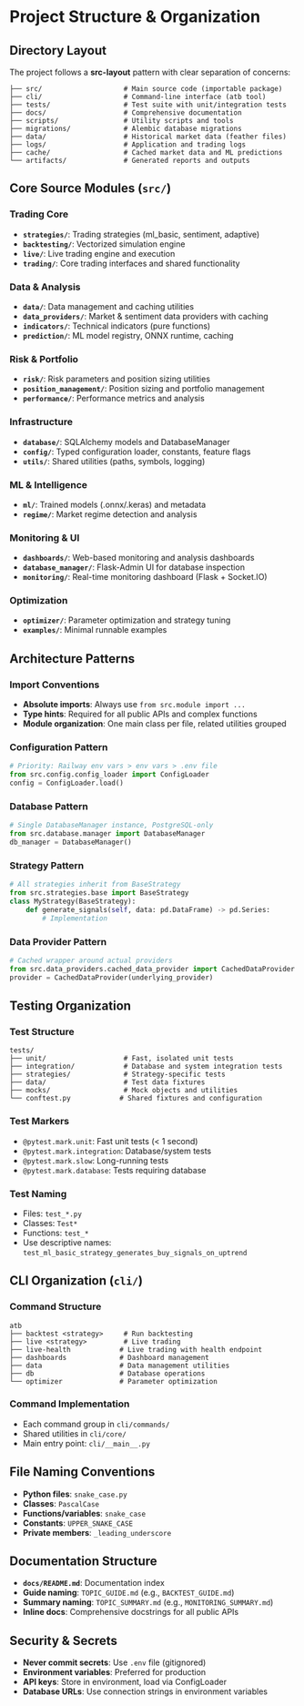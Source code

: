# Project Structure & Organization

## Directory Layout

The project follows a **src-layout** pattern with clear separation of concerns:

```
├── src/                    # Main source code (importable package)
├── cli/                    # Command-line interface (atb tool)
├── tests/                  # Test suite with unit/integration tests
├── docs/                   # Comprehensive documentation
├── scripts/                # Utility scripts and tools
├── migrations/             # Alembic database migrations
├── data/                   # Historical market data (feather files)
├── logs/                   # Application and trading logs
├── cache/                  # Cached market data and ML predictions
└── artifacts/              # Generated reports and outputs
```

## Core Source Modules (`src/`)

### Trading Core
- **`strategies/`**: Trading strategies (ml_basic, sentiment, adaptive)
- **`backtesting/`**: Vectorized simulation engine
- **`live/`**: Live trading engine and execution
- **`trading/`**: Core trading interfaces and shared functionality

### Data & Analysis
- **`data/`**: Data management and caching utilities
- **`data_providers/`**: Market & sentiment data providers with caching
- **`indicators/`**: Technical indicators (pure functions)
- **`prediction/`**: ML model registry, ONNX runtime, caching

### Risk & Portfolio
- **`risk/`**: Risk parameters and position sizing utilities
- **`position_management/`**: Position sizing and portfolio management
- **`performance/`**: Performance metrics and analysis

### Infrastructure
- **`database/`**: SQLAlchemy models and DatabaseManager
- **`config/`**: Typed configuration loader, constants, feature flags
- **`utils/`**: Shared utilities (paths, symbols, logging)

### ML & Intelligence
- **`ml/`**: Trained models (.onnx/.keras) and metadata
- **`regime/`**: Market regime detection and analysis

### Monitoring & UI
- **`dashboards/`**: Web-based monitoring and analysis dashboards
- **`database_manager/`**: Flask-Admin UI for database inspection
- **`monitoring/`**: Real-time monitoring dashboard (Flask + Socket.IO)

### Optimization
- **`optimizer/`**: Parameter optimization and strategy tuning
- **`examples/`**: Minimal runnable examples

## Architecture Patterns

### Import Conventions
- **Absolute imports**: Always use `from src.module import ...`
- **Type hints**: Required for all public APIs and complex functions
- **Module organization**: One main class per file, related utilities grouped

### Configuration Pattern
```python
# Priority: Railway env vars > env vars > .env file
from src.config.config_loader import ConfigLoader
config = ConfigLoader.load()
```

### Database Pattern
```python
# Single DatabaseManager instance, PostgreSQL-only
from src.database.manager import DatabaseManager
db_manager = DatabaseManager()
```

### Strategy Pattern
```python
# All strategies inherit from BaseStrategy
from src.strategies.base import BaseStrategy
class MyStrategy(BaseStrategy):
    def generate_signals(self, data: pd.DataFrame) -> pd.Series:
        # Implementation
```

### Data Provider Pattern
```python
# Cached wrapper around actual providers
from src.data_providers.cached_data_provider import CachedDataProvider
provider = CachedDataProvider(underlying_provider)
```

## Testing Organization

### Test Structure
```
tests/
├── unit/                   # Fast, isolated unit tests
├── integration/            # Database and system integration tests
├── strategies/             # Strategy-specific tests
├── data/                   # Test data fixtures
├── mocks/                  # Mock objects and utilities
└── conftest.py            # Shared fixtures and configuration
```

### Test Markers
- `@pytest.mark.unit`: Fast unit tests (< 1 second)
- `@pytest.mark.integration`: Database/system tests
- `@pytest.mark.slow`: Long-running tests
- `@pytest.mark.database`: Tests requiring database

### Test Naming
- Files: `test_*.py`
- Classes: `Test*`
- Functions: `test_*`
- Use descriptive names: `test_ml_basic_strategy_generates_buy_signals_on_uptrend`

## CLI Organization (`cli/`)

### Command Structure
```
atb
├── backtest <strategy>     # Run backtesting
├── live <strategy>         # Live trading
├── live-health            # Live trading with health endpoint
├── dashboards             # Dashboard management
├── data                   # Data management utilities
├── db                     # Database operations
└── optimizer              # Parameter optimization
```

### Command Implementation
- Each command group in `cli/commands/`
- Shared utilities in `cli/core/`
- Main entry point: `cli/__main__.py`

## File Naming Conventions

- **Python files**: `snake_case.py`
- **Classes**: `PascalCase`
- **Functions/variables**: `snake_case`
- **Constants**: `UPPER_SNAKE_CASE`
- **Private members**: `_leading_underscore`

## Documentation Structure

- **`docs/README.md`**: Documentation index
- **Guide naming**: `TOPIC_GUIDE.md` (e.g., `BACKTEST_GUIDE.md`)
- **Summary naming**: `TOPIC_SUMMARY.md` (e.g., `MONITORING_SUMMARY.md`)
- **Inline docs**: Comprehensive docstrings for all public APIs

## Security & Secrets

- **Never commit secrets**: Use `.env` file (gitignored)
- **Environment variables**: Preferred for production
- **API keys**: Store in environment, load via ConfigLoader
- **Database URLs**: Use connection strings in environment variables